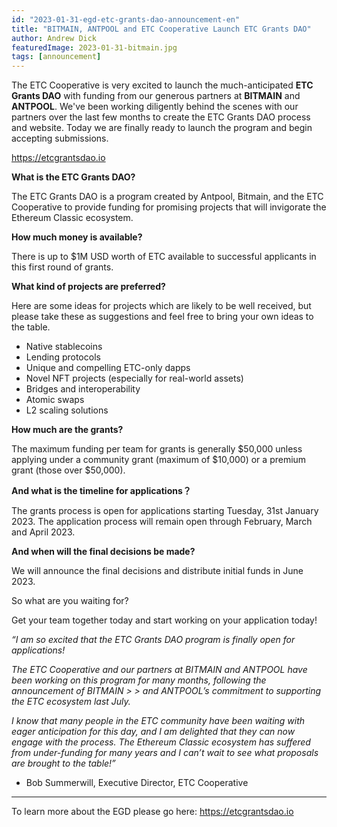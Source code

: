 ```yaml
---
id: "2023-01-31-egd-etc-grants-dao-announcement-en"
title: "BITMAIN, ANTPOOL and ETC Cooperative Launch ETC Grants DAO"
author: Andrew Dick
featuredImage: 2023-01-31-bitmain.jpg
tags: [announcement]
---
```


The ETC Cooperative is very excited to launch the much-anticipated **ETC Grants DAO** with funding from our generous partners at **BITMAIN** and **ANTPOOL**. We've been working diligently behind the scenes with our partners over the last few months to create the ETC Grants DAO process and website. Today we are finally ready to launch the program and begin accepting submissions.

https://etcgrantsdao.io

**What is the ETC Grants DAO?**

The ETC Grants DAO is a program created by Antpool, Bitmain, and the ETC Cooperative to provide funding for promising projects that will invigorate the Ethereum Classic ecosystem.

**How much money is available?**

There is up to $1M USD worth of ETC available to successful applicants in this first round of grants.

**What kind of projects are preferred?**

Here are some ideas for projects which are likely to be well received, but please take these as suggestions and feel free to bring your own ideas to the table.

- Native stablecoins
- Lending protocols
- Unique and compelling ETC-only dapps
- Novel NFT projects (especially for real-world assets)
- Bridges and interoperability
- Atomic swaps
- L2 scaling solutions

**How much are the grants?**

The maximum funding per team for grants is generally $50,000 unless applying under a community grant (maximum of $10,000) or a premium grant (those over $50,000).

**And what is the timeline for applications？**

The grants process is open for applications starting Tuesday, 31st January 2023. The application process will remain open through February, March and April 2023.

**And when will the final decisions be made?**

We will announce the final decisions and distribute initial funds in June 2023.

So what are you waiting for?

Get your team together today and start working on your application today!

_“I am so excited that the ETC Grants DAO program is finally open for applications!_

_The ETC Cooperative and our partners at BITMAIN and ANTPOOL have been working on this program for many months, following the announcement of BITMAIN > > and ANTPOOL’s commitment to supporting the ETC ecosystem last July._

_I know that many people in the ETC community have been waiting with eager anticipation for this day, and I am delighted that they can now engage with the process. The Ethereum Classic ecosystem has suffered from under-funding for many years and I can’t wait to see what proposals are brought to the table!”_

- Bob Summerwill, Executive Director, ETC Cooperative

---

To learn more about the EGD please go here: https://etcgrantsdao.io
